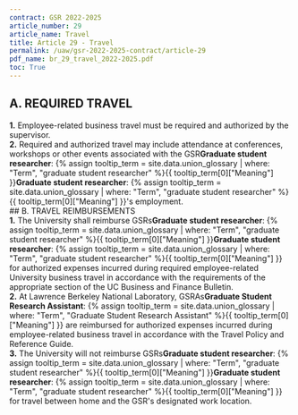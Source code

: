 ```yaml
---
contract: GSR 2022-2025
article_number: 29
article_name: Travel
title: Article 29 - Travel
permalink: /uaw/gsr-2022-2025-contract/article-29
pdf_name: br_29_travel_2022-2025.pdf
toc: True
---
```



## A. REQUIRED TRAVEL

<div class="lvl2"><b>1.</b> Employee-related business travel must be required and authorized by the supervisor.</div>
<div class="lvl2"><b>2.</b> Required and authorized travel may include attendance at conferences, workshops or other events associated with the <span class="tooltip"><span class="tooltip">GSR<span class="tooltip-text"><b>Graduate student researcher</b>: {% assign tooltip_term = site.data.union_glossary | where: "Term", "graduate student researcher" %}{{ tooltip_term[0]["Meaning"] }}</span></span><span class="tooltip-text"><b>Graduate student researcher</b>: {% assign tooltip_term = site.data.union_glossary | where: "Term", "graduate student researcher" %}{{ tooltip_term[0]["Meaning"] }}</span></span>'s employment.
</div>
## B. TRAVEL REIMBURSEMENTS

<div class="lvl2"><b>1.</b> The University shall reimburse <span class="tooltip"><span class="tooltip">GSRs<span class="tooltip-text"><b>Graduate student researcher</b>: {% assign tooltip_term = site.data.union_glossary | where: "Term", "graduate student researcher" %}{{ tooltip_term[0]["Meaning"] }}</span></span><span class="tooltip-text"><b>Graduate student researcher</b>: {% assign tooltip_term = site.data.union_glossary | where: "Term", "graduate student researcher" %}{{ tooltip_term[0]["Meaning"] }}</span></span> for authorized expenses incurred during required employee-related University business travel in accordance with the requirements of the appropriate section of the UC Business and Finance Bulletin.</div>
<div class="lvl2"><b>2.</b> At Lawrence Berkeley National Laboratory, <span class="tooltip">GSRAs<span class="tooltip-text"><b>Graduate Student Research Assistant</b>: {% assign tooltip_term = site.data.union_glossary | where: "Term", "Graduate Student Research Assistant" %}{{ tooltip_term[0]["Meaning"] }}</span></span> are reimbursed for authorized expenses incurred during employee-related business travel in accordance with the Travel Policy and Reference Guide.</div>
<div class="lvl2"><b>3.</b> The University will not reimburse <span class="tooltip"><span class="tooltip">GSRs<span class="tooltip-text"><b>Graduate student researcher</b>: {% assign tooltip_term = site.data.union_glossary | where: "Term", "graduate student researcher" %}{{ tooltip_term[0]["Meaning"] }}</span></span><span class="tooltip-text"><b>Graduate student researcher</b>: {% assign tooltip_term = site.data.union_glossary | where: "Term", "graduate student researcher" %}{{ tooltip_term[0]["Meaning"] }}</span></span> for travel between home and the GSR's designated work location.</div>
